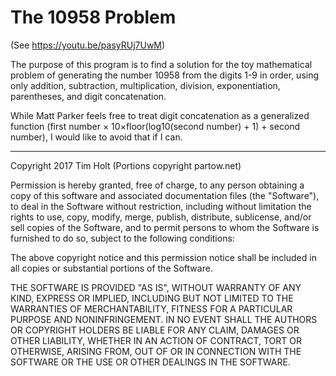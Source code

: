 The 10958 Problem
=================

(See https://youtu.be/pasyRUj7UwM)

The purpose of this program is to find a solution for the toy mathematical
problem of generating the number 10958 from the digits 1-9 in order, using only
addition, subtraction, multiplication, division, exponentiation, parentheses,
and digit concatenation.

While Matt Parker feels free to treat digit concatenation as a generalized
function (first number × 10×floor(log10(second number) + 1) + second number), I would
like to avoid that if I can.

--------------------------------------------------------------------------------

Copyright 2017 Tim Holt (Portions copyright partow.net)

Permission is hereby granted, free of charge, to any person obtaining a copy of
this software and associated documentation files (the "Software"), to deal in
the Software without restriction, including without limitation the rights to
use, copy, modify, merge, publish, distribute, sublicense, and/or sell copies
of the Software, and to permit persons to whom the Software is furnished to do
so, subject to the following conditions:

The above copyright notice and this permission notice shall be included in all
copies or substantial portions of the Software.

THE SOFTWARE IS PROVIDED "AS IS", WITHOUT WARRANTY OF ANY KIND, EXPRESS OR
IMPLIED, INCLUDING BUT NOT LIMITED TO THE WARRANTIES OF MERCHANTABILITY,
FITNESS FOR A PARTICULAR PURPOSE AND NONINFRINGEMENT. IN NO EVENT SHALL THE
AUTHORS OR COPYRIGHT HOLDERS BE LIABLE FOR ANY CLAIM, DAMAGES OR OTHER
LIABILITY, WHETHER IN AN ACTION OF CONTRACT, TORT OR OTHERWISE, ARISING FROM,
OUT OF OR IN CONNECTION WITH THE SOFTWARE OR THE USE OR OTHER DEALINGS IN THE
SOFTWARE.
